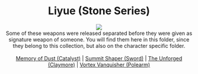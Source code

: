 <body>
  <div align="center">
    <h1> Liyue (Stone Series) </h1>
<img src="https://i.imgur.com/oDmK5or.png"><br>
Some of these weapons were released separated before they were given as signature weapon of someone. You will find them here in this folder, since they belong to this collection, but also on the character specific folder.
<br><br>
<a href="https://github.com/lihgrandini/characterstp/blob/main/Weapons/Liyue/Memory%20of%20Dust.rar">Memory of Dust (Catalyst)</a> | 
<a href="https://github.com/lihgrandini/characterstp/blob/main/Weapons/Liyue/Summit%20Shaper.rar">Summit Shaper (Sword)</a> | 
<a href="https://github.com/lihgrandini/characterstp/blob/main/Weapons/Liyue/The%20Unforged.rar">The Unforged (Claymore)</a> | 
<a href="https://github.com/lihgrandini/characterstp/blob/main/Weapons/Liyue/Vortex%20Vanquisher.rar">Vortex Vanquisher (Polearm)</a>

  
  </div>
</body>
